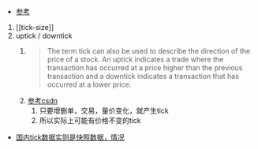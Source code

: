 - [参考](https://www.investopedia.com/terms/t/tick.asp)
1. [[tick-size]]
2. uptick / downtick
   1. > The term tick can also be used to describe the direction of the price of a stock. An uptick indicates a trade where the transaction has occurred at a price higher than the previous transaction and a downtick indicates a transaction that has occurred at a lower price.
   2. [参考csdn](https://blog.csdn.net/weixin_38753422/article/details/95699776)
      1. 只要增删单，交易，量价变化，就产生tick
      2. 所以实际上可能有价格不变的tick
- [国内tick数据实则是快照数据，情况](https://zhuanlan.zhihu.com/p/438594093)